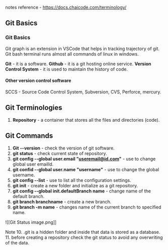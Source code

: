 
notes reference - https://docs.chaicode.com/terminology/
## Git Basics
### Git Basics 

Git graph is an extension in VSCode that helps in tracking trajectory of git.
Git bash terminal runs almost all commands of linux in windows.

**Git** - it is a software.
**Github** - it is a git hosting online service.
**Version Control System** - it is used to maintain the history of code.

#### Other version control software 
SCCS - Source Code Control System, Subversion, CVS, Perforce, mercury.

## Git Terminologies

1. **Repository** - a container that stores all the files and directories (code).


## Git Commands 

1. **Git --version** - check the version of git software.
2. **git status** - check current state of repository.
3. **git config --global user.email "useremail@id.com"** - use to change global user emailId.
4. **git confid --global user.name "username"** - use to change the global username.
5. **git config --list** - use to list all the configuration settings.
6. **git init** - create a new folder and initialize as a git repository.
7. **git config --global init.defaultBranch  name** - change name of the default branch.
8. **git branch branchname** - create a new branch.
9. **git branch -m name** - changes name of the current branch to specified name.

![[Git Status image.png]]
 
Note 
10. .git is a hidden folder and inside that data is stored as a database.
11. before creating a repository check the git status to avoid any overwriting of the data.

